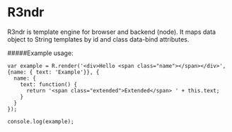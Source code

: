 # R3ndr

R3ndr is template engine for browser and backend (node). It maps data object to String templates by id and class data-bind attributes.


#####Example usage:

```
var example = R.render('<div>Hello <span class="name"></span></div>', {name: { text: 'Example'}}, {
  name: {
    text: function() {
      return '<span class="extended">Extended</span> ' + this.text;
    }
  }
});

console.log(example);
```
